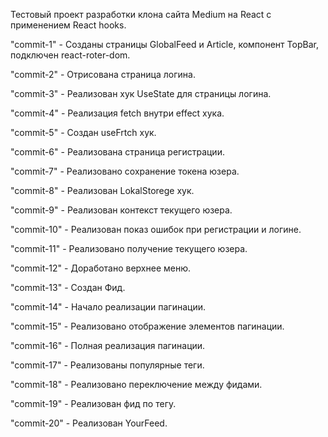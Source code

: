 Тестовый проект разработки клона сайта Medium на React c применением React hooks.

"commit-1" - Созданы страницы GlobalFeed и Article, компонент TopBar, подключен react-roter-dom.

"commit-2" - Отрисована страница логина.

"commit-3" - Реализован хук UseState для страницы логина.

"commit-4" - Реализация fetch внутри effect хука.

"commit-5" - Создан useFrtch хук.

"commit-6" - Реализована страница регистрации.

"commit-7" - Реализовано сохранение токена юзера.

"commit-8" - Реализован LokalStorege хук. 

"commit-9" - Реализован контекст текущего юзера.

"commit-10" - Реализован показ ошибок при регистрации и логине.

"commit-11" - Реализовано получение текущего юзера.

"commit-12" - Доработано верхнее меню.

"commit-13" - Создан Фид.

"commit-14" - Начало реализации пагинации.

"commit-15" - Реализовано отображение элементов пагинации.

"commit-16" - Полная реализация пагинации.

"commit-17" - Реализованы популярные теги.

"commit-18" - Реализовано переключение между фидами.

"commit-19" - Реализован фид по тегу.

"commit-20" - Реализован YourFeed.